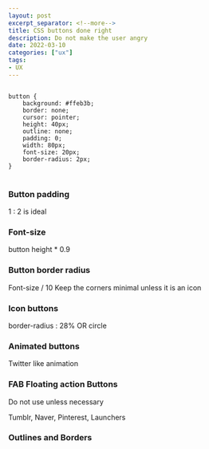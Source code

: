 ```yaml
---
layout: post
excerpt_separator: <!--more-->
title: CSS buttons done right
description: Do not make the user angry
date: 2022-03-10
categories: ["ux"]
tags:
- UX
---
```


<pre>
<code>
button {
    background: #ffeb3b;
    border: none;
    cursor: pointer;
    height: 40px;
    outline: none;
    padding: 0;
    width: 80px;
    font-size: 20px;
    border-radius: 2px;
}
</code>
</pre>


### Button padding

1 : 2 is ideal

### Font-size

button height * 0.9

### Button border radius

Font-size / 10
Keep the corners minimal unless it is an icon

### Icon buttons

border-radius : 28%
OR
circle

### Animated buttons

Twitter like animation

### FAB Floating action Buttons

Do not use unless necessary

Tumblr, Naver, Pinterest, Launchers 

### Outlines and Borders